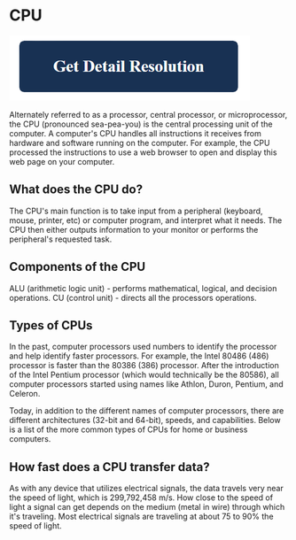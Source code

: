 # CPU

[![CPU](blue.png)](https://github.com/life-wire/cpu.html)

Alternately referred to as a processor, central processor, or microprocessor, the CPU (pronounced sea-pea-you) is the central processing unit of the computer. A computer's CPU handles all instructions it receives from hardware and software running on the computer. For example, the CPU processed the instructions to use a web browser to open and display this web page on your computer.

## What does the CPU do?

The CPU's main function is to take input from a peripheral (keyboard, mouse, printer, etc) or computer program, and interpret what it needs. The CPU then either outputs information to your monitor or performs the peripheral's requested task.

## Components of the CPU

ALU (arithmetic logic unit) - performs mathematical, logical, and decision operations.
CU (control unit) - directs all the processors operations.

## Types of CPUs

In the past, computer processors used numbers to identify the processor and help identify faster processors. For example, the Intel 80486 (486) processor is faster than the 80386 (386) processor. After the introduction of the Intel Pentium processor (which would technically be the 80586), all computer processors started using names like Athlon, Duron, Pentium, and Celeron.

Today, in addition to the different names of computer processors, there are different architectures (32-bit and 64-bit), speeds, and capabilities. Below is a list of the more common types of CPUs for home or business computers.

## How fast does a CPU transfer data?

As with any device that utilizes electrical signals, the data travels very near the speed of light, which is 299,792,458 m/s. How close to the speed of light a signal can get depends on the medium (metal in wire) through which it's traveling. Most electrical signals are traveling at about 75 to 90% the speed of light.
